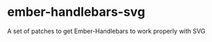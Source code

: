 ember-handlebars-svg
====================

A set of patches to get Ember-Handlebars to work properly with SVG
